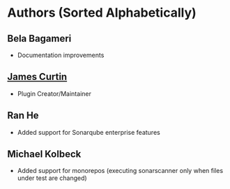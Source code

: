 Authors (Sorted Alphabetically)
===============================

Bela Bagameri
-------------

-	Documentation improvements

[James Curtin](https://www.github.com/jamescurtin)
--------------------------------------------------

-	Plugin Creator/Maintainer

Ran He
------

-	Added support for Sonarqube enterprise features

Michael Kolbeck
---------------

-	Added support for monorepos (executing sonarscanner only when files under test are changed)
